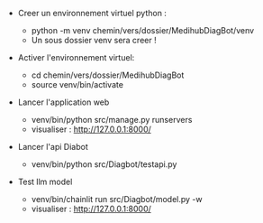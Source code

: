 - Creer un environnement virtuel python : 
    - python -m venv chemin/vers/dossier/MedihubDiagBot/venv 
    - Un sous dossier venv sera creer !

- Activer l'environnement virtuel: 
    - cd chemin/vers/dossier/MedihubDiagBot
    - source venv/bin/activate

- Lancer l'application web
    - venv/bin/python src/manage.py runservers
    - visualiser : http://127.0.0.1:8000/

- Lancer l'api Diabot
    - venv/bin/python src/Diagbot/testapi.py

- Test llm model
    - venv/bin/chainlit run src/Diagbot/model.py -w
    - visualiser : http://127.0.0.1:8000/
